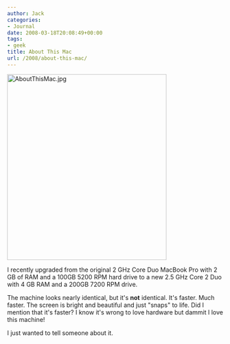 ```yaml
---
author: Jack
categories:
- Journal
date: 2008-03-18T20:08:49+00:00
tags:
- geek
title: About This Mac
url: /2008/about-this-mac/
---
```


<img src="/files/AboutThisMac.jpg" alt="AboutThisMac.jpg" border="0" width="371" height="432" />

I recently upgraded from the original 2 GHz Core Duo MacBook Pro with 2 GB of <span class="caps">RAM</span> and a 100GB 5200 <span class="caps">RPM</span> hard drive to a new 2.5 GHz Core 2 Duo with 4 GB <span class="caps">RAM</span> and a 200GB 7200 <span class="caps">RPM</span> drive.

The machine looks nearly identical, but it's **not** identical. It's faster. Much faster. The screen is bright and beautiful and just "snaps" to life. Did I mention that it's faster? I know it's wrong to love hardware but dammit I love this machine! 

I just wanted to tell someone about it.